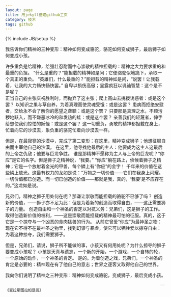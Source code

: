 ```yaml
---
layout: page
title: 用jekyll搭建github主页
category: 技术
tags: github
---
```

{% include JB/setup %}

我告诉你们精神的三种变形：精神如何变成骆驼，骆驼如何变成狮子，最后狮子如何变成小孩。

许多重负是给精神，给强壮忍耐而中心崇敬的精神担载的：精神之大力要求重的和最重的负担。
“什么是重的？”能担载的精神如是问；它便骆驼似地跪下，承取一个真正的重负。
“英雄们，什么最重的？”能担载的精神如是问，“说罢！让我载着，让我的大力畅快畅快罢。”
自卑以损伤高傲；显露疯狂以讥讪智慧：这个是不是呢？   
正当自己的主张庆祝胜利时，而抛弃了这主张；爬上高山去挑拨诱惑者：或是这个罢？
以知识之果与草自养，为着真理而使灵魂受饿：或是这罢？
患病而拒绝安慰者，交给永不会了解你的愿望之聋聩：或是这个罢？
只要那是真理之水，不顾污秽地跃入，而不嫌恶冰冷的和发热的蛙：或是这个罢？
亲善我们的轻蔑者，伸手给想使我们惊怕的妖怪：或是这个罢？
这一切重负，勇敢的精神都担载在身上，忙着向它的沙漠去，象负重的骆驼忙着向沙漠去一样。


但是，在最寂寥的沙漠中，完成了第二变形：在这里，精神变成狮子；他想征服自由而主宰他自己的沙漠。
在这里，他寻找他最后的主人：他要成为这主人这最后的上帝之仇敌；他要与巨龙争胜。
谁是那精神不愿称为主人与上帝的巨龙呢？“你应”是它的名字。但是狮子之精神说，“我要。”
“你应”躺在路上，侦候着狮子之精神；它是一个放射着金光的甲兽，每个鳞上有“你应”的金字！
千年来的价值在这些鳞上放光。这最有权力的龙如是说：“万物之一切价值——它们在我身上闪耀。
一切价值都已创造。而一切已创造的价值——那就是我，真的，‘我要’是不应存在的。”这龙如是说。


兄弟们，精神之狮子用处何在呢？那谦让崇敬而能担载的骆驼不已够了吗？
创造新的价值，——狮子亦不足为此：但是为着新的创造而取得自由，——这正需要狮子的力量。
创造自由和一个神圣的否定以对抗义务：兄弟们，这是狮子的工作。
取得创造新价值的权利，——这是崇敬而能担载的精神最可怕的征服。真的，这于它是一个掠夺与一个凶恶的食肉猛兽的行为。
从前它曾爱“你应”为最神圣之物：现在它不得不在最神圣之物里，找到幻谬与暴虐，使它可以牺牲爱以掠夺自由：
为着这种掠夺，我们需要狮子。


但是，兄弟们，请说，狮子所不能做的事，小孩又有何用处呢？为什么掠夺的狮子要变成小孩呢？
小孩是天真与遗忘，一个新的开始，一个游戏，一个自转的轮，一个原始的动作，一个神圣的肯定。
是的。为着创造之戏，兄弟们，一个神圣的肯定是必要的：精神现在有了他自己的意志；世界之逐客又取得他自己的世界。

我向你们说明了精神之三种变形：精神如何变成骆驼，变成狮子，最后变成小孩。

                                                                        ——《查拉斯图拉如是说》
